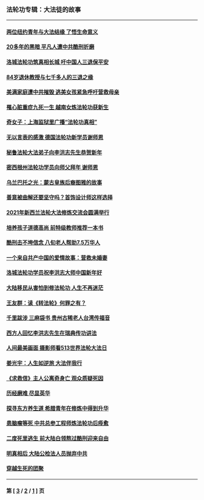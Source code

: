 ### 法轮功专辑：大法徒的故事
---
#### [两位纽约青年与大法结缘 了悟生命意义](../../pages/nf1147481/n14002785.md?07190430) 
#### [20多年的黑暗 平凡人遭中共酷刑折磨](../../pages/nf1147481/n13997976.md?07190430) 
#### [洛城法轮功筑真相长城 吁中国人三退保平安](../../pages/nf1147481/n13892471.md?07190430) 
#### [84岁退休教授与七千多人的三退之缘](../../pages/nf1147481/n13796650.md?07190430) 
#### [美满家庭遭中共摧毁 逃美女孩紧急呼吁营救母亲](../../pages/nf1147481/n13792859.md?07190430) 
#### [罹心脏重症九死一生 越南女炼法轮功获新生](../../pages/nf1147481/n13732766.md?07190430) 
#### [奇女子：上海监狱里广播“法轮功真相”](../../pages/nf1147481/n13726443.md?07190430) 
#### [无以言表的感激 德国法轮功新学员谢师恩](../../pages/nf1147481/n13543790.md?07190430) 
#### [秘鲁法轮大法弟子向李洪志先生恭贺新年](../../pages/nf1147481/n13540182.md?07190430) 
#### [密西根州法轮功学员向师父拜年 谢师恩](../../pages/nf1147481/n13538183.md?07190430) 
#### [乌兰巴托之光：蒙古皇族后裔图雅的故事](../../pages/nf1147481/n13155759.md?07190430) 
#### [善意被曲解还要坚守吗？首饰设计师这样选择](../../pages/nf1147481/n13077575.md?07190430) 
#### [2021年新西兰法轮大法修炼交流会圆满举行](../../pages/nf1147481/n13033149.md?07190430) 
#### [培养孩子道德高尚 前特级教师推荐一本书](../../pages/nf1147481/n12938640.md?07190430) 
#### [酷刑击不垮信念 八旬老人帮助7.5万华人](../../pages/nf1147481/n12880712.md?07190430) 
#### [一个来自共产中国的爱情故事：营救未婚妻](../../pages/nf1147481/n12778386.md?07190430) 
#### [洛城法轮功学员祝李洪志大师中国新年好](../../pages/nf1147481/n12724685.md?07190430) 
#### [大陆移民从害怕到修法轮功 人生不再迷茫](../../pages/nf1147481/n12414325.md?07190430) 
#### [王友群：读《转法轮》何罪之有？](../../pages/nf1147481/n12408647.md?07190430) 
#### [千里跋涉 三麻袋书 贵州古稀老人台湾传福音](../../pages/nf1147481/n12198750.md?07190430) 
#### [西方人回忆李洪志先生在瑞典传功讲法](../../pages/nf1147481/n12099607.md?07190430) 
#### [人间最美画面 摄影师看513世界法轮大法日](../../pages/nf1147481/n12094118.md?07190430) 
#### [姜光宇：人生如逆旅 大法伴我行](../../pages/nf1147481/n12088664.md?07190430) 
#### [《求救信》主人公离奇身亡 观众质疑死因](../../pages/nf1147481/n11845215.md?07190430) 
#### [历经磨难 尽显英华](../../pages/nf1147481/n11723297.md?07190430) 
#### [探寻东方养生道 希腊青年在修炼中得到升华](../../pages/nf1147481/n11494502.md?07190430) 
#### [患脑瘤等死 中共总参工程师炼法轮功后痊愈](../../pages/nf1147481/n11466682.md?07190430) 
#### [二度死里逃生 前大陆白领熬过酷刑迎来自由](../../pages/nf1147481/n11368594.md?07190430) 
#### [明真相后 大陆公检法人员抛弃中共](../../pages/nf1147481/n11358618.md?07190430) 
#### [穿越生死的团聚](../../pages/nf1147481/n11258922.md?07190430) 

---
#### 第 [ [3](./3.md?07190430) / [2](./2.md?07190430) / [1](./1.md?07190430) ] 页
